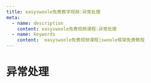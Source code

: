 ```yaml
---
title: easyswoole免费教学视频:异常处理
meta:
  - name: description
    content: easyswoole免费视频课程:异常处理
  - name: keywords
    content:  easyswoole免费视频课程|swoole框架免费教程
---
```

# 异常处理
<script type="text/javascript" src="/Js/Ckplayer/ckplayer.js"></script>
<div class="video" style="width: 50rem;height: 30rem;"></div>
<script type="text/javascript">
    var videoObject = {
    		container: '.video',
    		variable: 'player',
    		video:'http://video-oss.easyswoole.com/%E5%85%A5%E9%97%A8%E6%95%99%E7%A8%8B1/HTTP%E5%BC%82%E5%B8%B8%E5%A4%84%E7%90%86.mp4'
    	};
    var player=new ckplayer(videoObject);
</script>

